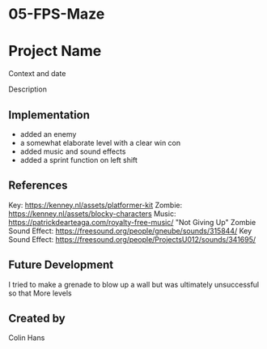 # 05-FPS-Maze
# Project Name
Context and date

Description

## Implementation
+ added an enemy
+ a somewhat elaborate level with a clear win con
+ added music and sound effects
+ added a sprint function on left shift

## References
Key: https://kenney.nl/assets/platformer-kit
Zombie: https://kenney.nl/assets/blocky-characters
Music: https://patrickdearteaga.com/royalty-free-music/ "Not Giving Up"
Zombie Sound Effect: https://freesound.org/people/gneube/sounds/315844/
Key Sound Effect: https://freesound.org/people/ProjectsU012/sounds/341695/
## Future Development
I tried to make a grenade to blow up a wall but was ultimately unsuccessful so that
More levels
## Created by
Colin Hans
